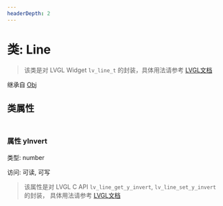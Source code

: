 ```yaml
---
headerDepth: 2
---
```


# 类: Line

> 该类是对 LVGL Widget `lv_line_t` 的封装，具体用法请参考  [LVGL文档](https://docs.lvgl.io/9.0/widgets/line.html)

继承自 [Obj](Obj)


## 类属性

<p style="height: 10px;margin:0px"></p>

### <span class='member-header property'></span> 属性 yInvert

类型: number

访问: 可读, 可写

> 该属性是对 LVGL C API `lv_line_get_y_invert`, `lv_line_set_y_invert` 的封装，
> 具体用法请参考  [LVGL文档](https://docs.lvgl.io/9.0/API/index.html)


<p style="height: 10px;margin:0px"></p>

